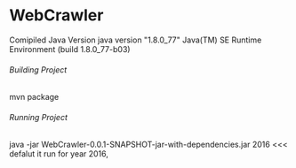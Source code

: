 # WebCrawler

Comipiled Java Version
java version "1.8.0_77"
Java(TM) SE Runtime Environment (build 1.8.0_77-b03)
###### Building Project ######
mvn package

###### Running Project ######
java -jar WebCrawler-0.0.1-SNAPSHOT-jar-with-dependencies.jar 2016
							<<< defalut it run for year 2016, 


